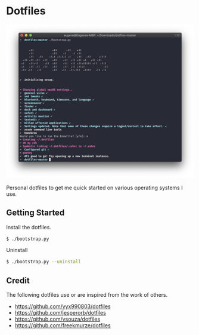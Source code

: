 # Dotfiles

![Preview](/docs/preview.png)

Personal dotfiles to get me quick started on various operating systems I use.

## Getting Started

Install the dotfiles.
```bash
$ ./bootstrap.py
```

Uninstall
```bash
$ ./bootstrap.py --uninstall
```

## Credit

The following dotfiles use or are inspired from the work of others.

- https://github.com/yyx990803/dotfiles
- https://github.com/jesperorb/dotfiles
- https://github.com/vsouza/dotfiles
- https://github.com/freekmurze/dotfiles